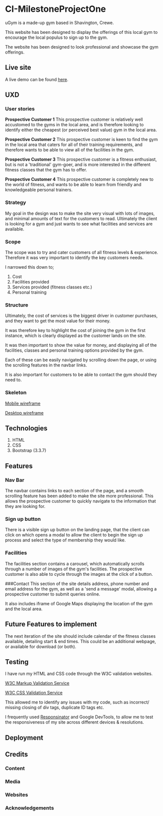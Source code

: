 # CI-MilestoneProjectOne

uGym is a made-up gym based in Shavington, Crewe.

This website has been designed to display the offerings of this local gym to encourage the local populus to sign up to the gym.

The website has been designed to look professional and showcase the gym offerings.

## Live site
A live demo can be found [here](https://lewisclark4.github.io/CI-MilestoneProjectOne/).

## UXD
### User stories

**Prospective Customer 1** 
This prospective customer is relatively well accustomed to the gyms in the local area, and is therefore looking to identify either the cheapest (or perceived best value) gym in the local area.

**Prospective Customer 2**
This prospective customer is keen to find the gym in the local area that caters for all of their training requirements, and therefore wants to be able to view all of the facilities in the gym.

**Prospective Customer 3**
This prospective customer is a fitness enthusiast, but is not a 'traditional' gym-goer, and is more interested in the different fitness classes that the gym has to offer.

**Prospective Customer 4**
This prospective customer is completely new to the world of fitness, and wants to be able to learn from friendly and knowledgeable personal trainers.

### Strategy
My goal in the design was to make the site very visual with lots of images, and minimal amounts of text for the customers to read. 
Ultimately the client is looking for a gym and just wants to see what facilities and services are available.

### Scope
The scope was to try and cater customers of all fitness levels & experience. Therefore it was very important to identify the key customers needs.

I narrowed this down to;

1. Cost
2. Facilities provided
3. Services provided (fitness classes etc.)
4. Personal training

### Structure

Ultimately, the cost of services is the biggest driver in customer purchases, and they want to get the most value for their money.

It was therefore key to highlight the cost of joining the gym in the first instance, which is clearly displayed as the customer lands on the site.

It was then important to show the value for money, and displaying all of the facilities, classes and personal training options provided by the gym.

Each of these can be easily navigated by scrolling down the page, or using the scrolling features in the navbar links.

It is also important for customers to be able to contact the gym should they need to.

### Skeleton

[Mobile wireframe](https://github.com/lewisclark4/CI-MilestoneProjectOne/blob/master/Wireframes%26Plans/Milestone%201%20Project%20-%20Mobile%20Wireframe.pdf)

[Desktop wireframe](https://github.com/lewisclark4/CI-MilestoneProjectOne/blob/master/Wireframes%26Plans/Milestone%201%20Project%20-%20Webpage%20Wireframe.pdf)

## Technologies
1. HTML
2. CSS
3. Bootstrap (3.3.7)

## Features
### Nav Bar 
The navbar contains links to each section of the page, and a smooth scrolling feature has been added to make the site more professional.
This allows the prospective customer to quickly navigate to the information that they are looking for.

### Sign up button
There is a visible sign up button on the landing page, that the client can click on which opens a modal to allow the client to begin the sign up process and select the type of membership they would like.

### Facilities
The facilities section contains a carousel, which automatically scrolls through a number of images of the gym's facilities. 
The prospective customer is also able to cycle through the images at the click of a button.

###Contact
This section of the site details address, phone number and email address for the gym, as well as a 'send a message' modal, allowing a prospective customer to submit queries online. 

It also includes iframe of Google Maps displaying the location of the gym and the local area.

## Future Features to implement
The next iteration of the site should include calendar of the fitness classes available, detailing start & end times. This could be an additional webpage, or available for download (or both).

## Testing
I have run my HTML and CSS code through the W3C validation websites.

[W3C Markup Validation Service](https://validator.w3.org/)

[W3C CSS Validation Service](https://jigsaw.w3.org/css-validator/)

This allowed me to identify any issues with my code, such as incorrect/ missing closing of div tags, duplicate ID tags etc.

I frequently used [Responsinator](http://www.responsinator.com/) and Google DevTools, to allow me to test the responsiveness of my site across different devices & resolutions.

## Deployment

## Credits

### Content

### Media

### Websites

### Acknowledgements

